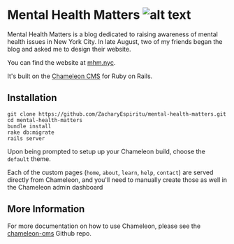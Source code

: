 # Mental Health Matters ![alt text](https://img.shields.io/badge/build-passing-brightgreen.svg "Build Status")

Mental Health Matters is a blog dedicated to raising awareness of mental health issues in New York City. In late August, two of my friends began the blog and asked me to design their website. 

You can find the website at [mhm.nyc](http://www.mhm.nyc).

It's built on the [Chameleon CMS](https://github.com/owen2345/camaleon-cms) for Ruby on Rails.

## Installation

```
git clone https://github.com/ZacharyEspiritu/mental-health-matters.git
cd mental-health-matters
bundle install
rake db:migrate
rails server
```

Upon being prompted to setup up your Chameleon build, choose the `default` theme.

Each of the custom pages (`home`, `about`, `learn`, `help`, `contact`) are served directly from Chameleon, and you'll need to manually create those as well in the Chameleon admin dashboard

## More Information

For more documentation on how to use Chameleon, please see the [chameleon-cms](https://github.com/owen2345/camaleon-cms) Github repo.
